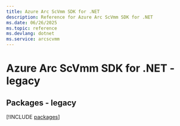 ```yaml
---
title: Azure Arc ScVmm SDK for .NET
description: Reference for Azure Arc ScVmm SDK for .NET
ms.date: 06/26/2025
ms.topic: reference
ms.devlang: dotnet
ms.service: arcscvmm
---
```

# Azure Arc ScVmm SDK for .NET - legacy
## Packages - legacy
[!INCLUDE [packages](arc-scvmm-index.md)]